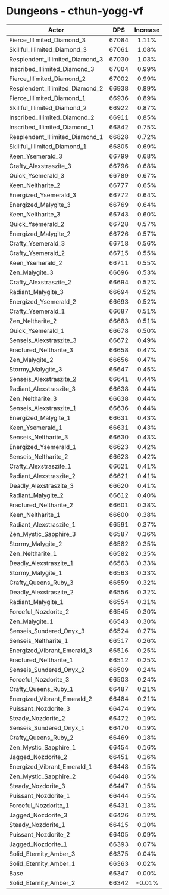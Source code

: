 # Dungeons - cthun-yogg-vf
| Actor | DPS | Increase |
|---|:---:|:---:|
|Fierce_Illimited_Diamond_3|67084|1.11%|
|Skillful_Illimited_Diamond_3|67061|1.08%|
|Resplendent_Illimited_Diamond_3|67030|1.03%|
|Inscribed_Illimited_Diamond_3|67004|0.99%|
|Fierce_Illimited_Diamond_2|67002|0.99%|
|Resplendent_Illimited_Diamond_2|66938|0.89%|
|Fierce_Illimited_Diamond_1|66936|0.89%|
|Skillful_Illimited_Diamond_2|66922|0.87%|
|Inscribed_Illimited_Diamond_2|66911|0.85%|
|Inscribed_Illimited_Diamond_1|66842|0.75%|
|Resplendent_Illimited_Diamond_1|66828|0.72%|
|Skillful_Illimited_Diamond_1|66805|0.69%|
|Keen_Ysemerald_3|66799|0.68%|
|Crafty_Alexstraszite_3|66796|0.68%|
|Quick_Ysemerald_3|66789|0.67%|
|Keen_Neltharite_2|66777|0.65%|
|Energized_Ysemerald_3|66772|0.64%|
|Energized_Malygite_3|66769|0.64%|
|Keen_Neltharite_3|66743|0.60%|
|Quick_Ysemerald_2|66728|0.57%|
|Energized_Malygite_2|66726|0.57%|
|Crafty_Ysemerald_3|66718|0.56%|
|Crafty_Ysemerald_2|66715|0.55%|
|Keen_Ysemerald_2|66711|0.55%|
|Zen_Malygite_3|66696|0.53%|
|Crafty_Alexstraszite_2|66694|0.52%|
|Radiant_Malygite_3|66694|0.52%|
|Energized_Ysemerald_2|66693|0.52%|
|Crafty_Ysemerald_1|66687|0.51%|
|Zen_Neltharite_2|66683|0.51%|
|Quick_Ysemerald_1|66678|0.50%|
|Senseis_Alexstraszite_3|66672|0.49%|
|Fractured_Neltharite_3|66658|0.47%|
|Zen_Malygite_2|66656|0.47%|
|Stormy_Malygite_3|66647|0.45%|
|Senseis_Alexstraszite_2|66641|0.44%|
|Radiant_Alexstraszite_3|66638|0.44%|
|Zen_Neltharite_3|66638|0.44%|
|Senseis_Alexstraszite_1|66636|0.44%|
|Energized_Malygite_1|66631|0.43%|
|Keen_Ysemerald_1|66631|0.43%|
|Senseis_Neltharite_3|66630|0.43%|
|Energized_Ysemerald_1|66623|0.42%|
|Senseis_Neltharite_2|66623|0.42%|
|Crafty_Alexstraszite_1|66621|0.41%|
|Radiant_Alexstraszite_2|66621|0.41%|
|Deadly_Alexstraszite_3|66620|0.41%|
|Radiant_Malygite_2|66612|0.40%|
|Fractured_Neltharite_2|66601|0.38%|
|Keen_Neltharite_1|66600|0.38%|
|Radiant_Alexstraszite_1|66591|0.37%|
|Zen_Mystic_Sapphire_3|66587|0.36%|
|Stormy_Malygite_2|66582|0.35%|
|Zen_Neltharite_1|66582|0.35%|
|Deadly_Alexstraszite_1|66563|0.33%|
|Stormy_Malygite_1|66563|0.33%|
|Crafty_Queens_Ruby_3|66559|0.32%|
|Deadly_Alexstraszite_2|66556|0.32%|
|Radiant_Malygite_1|66554|0.31%|
|Forceful_Nozdorite_2|66545|0.30%|
|Zen_Malygite_1|66543|0.30%|
|Senseis_Sundered_Onyx_3|66524|0.27%|
|Senseis_Neltharite_1|66517|0.26%|
|Energized_Vibrant_Emerald_3|66516|0.25%|
|Fractured_Neltharite_1|66512|0.25%|
|Senseis_Sundered_Onyx_2|66509|0.24%|
|Forceful_Nozdorite_3|66503|0.24%|
|Crafty_Queens_Ruby_1|66487|0.21%|
|Energized_Vibrant_Emerald_2|66484|0.21%|
|Puissant_Nozdorite_3|66474|0.19%|
|Steady_Nozdorite_2|66472|0.19%|
|Senseis_Sundered_Onyx_1|66470|0.19%|
|Crafty_Queens_Ruby_2|66469|0.18%|
|Zen_Mystic_Sapphire_1|66454|0.16%|
|Jagged_Nozdorite_2|66451|0.16%|
|Energized_Vibrant_Emerald_1|66448|0.15%|
|Zen_Mystic_Sapphire_2|66448|0.15%|
|Steady_Nozdorite_3|66447|0.15%|
|Puissant_Nozdorite_1|66444|0.15%|
|Forceful_Nozdorite_1|66431|0.13%|
|Jagged_Nozdorite_3|66426|0.12%|
|Steady_Nozdorite_1|66415|0.10%|
|Puissant_Nozdorite_2|66405|0.09%|
|Jagged_Nozdorite_1|66393|0.07%|
|Solid_Eternity_Amber_3|66375|0.04%|
|Solid_Eternity_Amber_1|66363|0.02%|
|Base|66347|0.00%|
|Solid_Eternity_Amber_2|66342|-0.01%|
